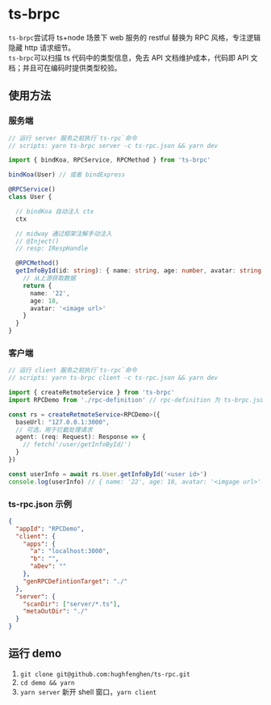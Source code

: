 # ts-brpc

`ts-brpc`尝试将 ts+node 场景下 web 服务的 restful 替换为 RPC 风格，专注逻辑隐藏 http 请求细节。  
`ts-brpc`可以扫描 ts 代码中的类型信息，免去 API 文档维护成本，代码即 API 文档；并且可在编码时提供类型校验。  

## 使用方法

### 服务端
```ts
// 运行 server 服务之前执行`ts-rpc`命令
// scripts: yarn ts-brpc server -c ts-rpc.json && yarn dev

import { bindKoa, RPCService, RPCMethod } from 'ts-brpc'

bindKoa(User) // 或者 bindExpress

@RPCService()
class User {

  // bindKoa 自动注入 ctx
  ctx

  // midway 通过框架注解手动注入
  // @Inject()
  // resp: IRespHandle

  @RPCMethod()
  getInfoById(id: string): { name: string, age: number, avatar: string } {
    // 从上游获取数据
    return {
      name: '22',
      age: 18,
      avatar: '<image url>'
    }
  }
}
```

### 客户端
```ts
// 运行 client 服务之前执行`ts-rpc`命令
// scripts: yarn ts-brpc client -c ts-rpc.json && yarn dev

import { createRetmoteService } from 'ts-brpc'
import RPCDemo from './rpc-definition' // rpc-definition 为 ts-brpc.json client 对应的 genRPCDefintionTarget

const rs = createRetmoteService<RPCDemo>({
  baseUrl: "127.0.0.1:3000",
  // 可选，用于拦截处理请求
  agent: (req: Request): Response => {
    // fetch('/user/getInfoById/')
  }
})

const userInfo = await rs.User.getInfoById('<user id>')
console.log(userInfo) // { name: '22', age: 18, avatar: '<imgage url>' }
```

### ts-rpc.json 示例
```json
{
  "appId": "RPCDemo",
  "client": {
    "apps": {
      "a": "localhost:3000",
      "b": "",
      "aDev": ""
    },
    "genRPCDefintionTarget": "./"
  },
  "server": {
    "scanDir": ["server/*.ts"],
    "metaOutDir": "./"
  }
}
```

## 运行 demo
1. `git clone git@github.com:hughfenghen/ts-rpc.git`  
2. `cd demo && yarn`  
3. `yarn server` 新开 shell 窗口，`yarn client`  